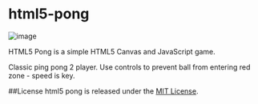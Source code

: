html5-pong
==========
![image](https://github.com/mngz47/html5-pong/assets/15697629/a571f3dd-c9e0-494d-992b-9f9999c94482)

HTML5 Pong is a simple HTML5 Canvas and JavaScript game.

Classic ping pong 2 player. Use controls to prevent ball from entering red zone - speed is key.

##License
html5 pong is released under the [MIT License](http://opensource.org/licenses/MIT).
